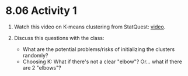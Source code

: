 # 8.06 Activity 1

1. Watch this video on K-means clustering from StatQuest: [video](https://www.youtube.com/watch?v=4b5d3muPQmA).
2. Discuss this questions with the class:

   - What are the potential problems/risks of initializing the clusters randomly?
   - Choosing K: What if there's not a clear "elbow"? Or... what if there are 2 "elbows"?
